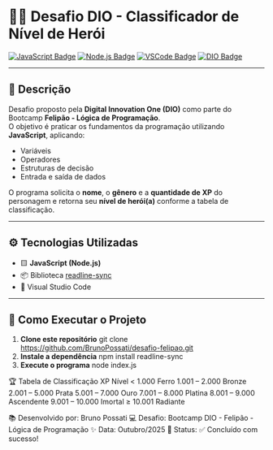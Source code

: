 # 🦸‍♂️ Desafio DIO - Classificador de Nível de Herói

[![JavaScript Badge](https://img.shields.io/badge/JavaScript-F7DF1E?logo=javascript&logoColor=black)](https://developer.mozilla.org/pt-BR/docs/Web/JavaScript)
[![Node.js Badge](https://img.shields.io/badge/Node.js-339933?logo=node.js&logoColor=white)](https://nodejs.org/)
[![VSCode Badge](https://img.shields.io/badge/VSCode-0078D4?logo=visualstudiocode&logoColor=white)](https://code.visualstudio.com/)
[![DIO Badge](https://img.shields.io/badge/DIO-000000?logo=dio&logoColor=white)](https://www.dio.me/)

---

## 🧩 Descrição
Desafio proposto pela **Digital Innovation One (DIO)** como parte do Bootcamp **Felipão - Lógica de Programação**.  
O objetivo é praticar os fundamentos da programação utilizando **JavaScript**, aplicando:

- Variáveis  
- Operadores  
- Estruturas de decisão  
- Entrada e saída de dados  

O programa solicita o **nome**, o **gênero** e a **quantidade de XP** do personagem e retorna seu **nível de herói(a)** conforme a tabela de classificação.

---

## ⚙️ Tecnologias Utilizadas
- 🟨 **JavaScript (Node.js)**
- 📦 Biblioteca [readline-sync](https://www.npmjs.com/package/readline-sync)
- 🧠 Visual Studio Code

---

## 🚀 Como Executar o Projeto

1. **Clone este repositório**
   git clone https://github.com/BrunoPossati/desafio-felipao.git
2. **Instale a dependência**
    npm install readline-sync
3. **Execute o programa**
    node index.js

🏆 Tabela de Classificação
XP	Nível
< 1.000	Ferro
1.001 – 2.000	Bronze
2.001 – 5.000	Prata
5.001 – 7.000	Ouro
7.001 – 8.000	Platina
8.001 – 9.000	Ascendente
9.001 – 10.000	Imortal
≥ 10.001	Radiante


📚 Desenvolvido por: Bruno Possati
💻 Desafio: Bootcamp DIO - Felipão - Lógica de Programação
✨ Data: Outubro/2025
🏅 Status: ✅ Concluído com sucesso!



